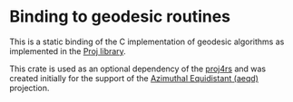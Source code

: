 Binding to geodesic routines
============================

This is a static binding of the C implementation of geodesic
algorithms as implemented in the [Proj library](https://proj.org/en/stable/).

This crate is used as an optional dependency of the [proj4rs](https://lib.rs/crates/proj4rs)
and was created initially for the support of the [Azimuthal Equidistant (aeqd)](https://proj.org/en/stable/operations/projections/aeqd.html) projection.


